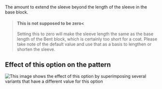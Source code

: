 The amount to extend the sleeve beyond the length of the sleeve in the base block.

> #### This is not supposed to be zero<
>
> Setting this to zero will make the sleeve length the same as the base length of the Bent block,
> which is certainly too short for a coat.
> Please take note of the default value and use that as a basis to lengthen or shorten the sleeve.

## Effect of this option on the pattern

![This image shows the effect of this option by superimposing several variants that have a different value for this option](bent\_sleevelengthbonus\_sample.svg "Effect of this option on the pattern")

